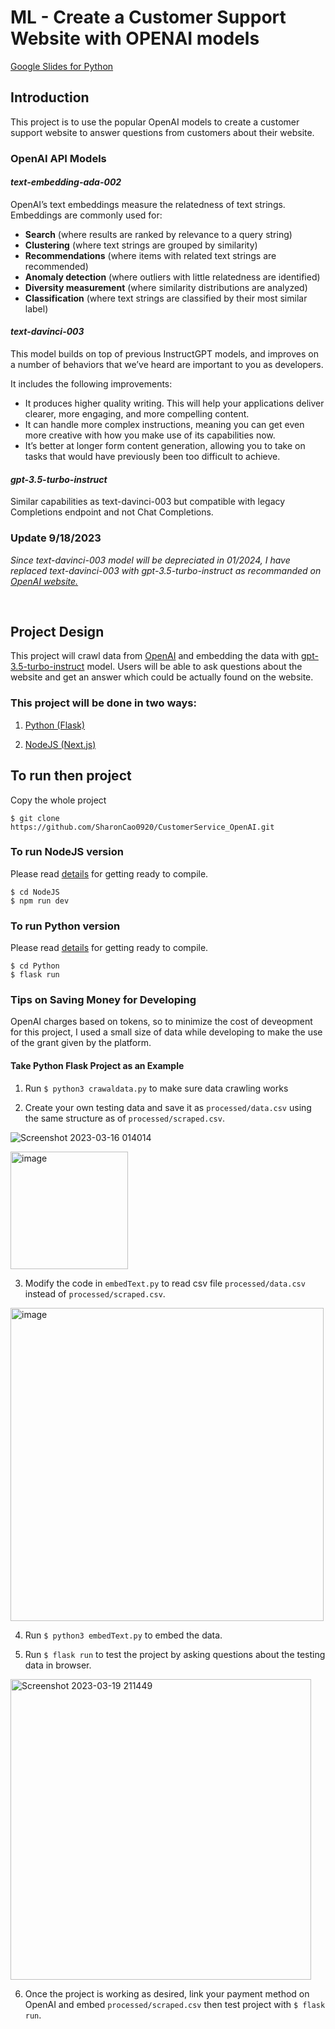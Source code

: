 # **ML - Create a Customer Support Website with OPENAI models**
[Google Slides for Python](https://docs.google.com/presentation/d/110wkdPLv1HxS2wEj5NBrm1Br9f2UYO70l4Yxp-dtXrE/edit?usp=sharing)

## **Introduction**

This project is to use the popular OpenAI models to create a customer support website to answer questions from customers about their website.

### OpenAI API Models

#### *text-embedding-ada-002*

OpenAI’s text embeddings measure the relatedness of text strings. Embeddings are commonly used for:

* **Search** (where results are ranked by relevance to a query string)
* **Clustering** (where text strings are grouped by similarity)
* **Recommendations** (where items with related text strings are recommended)
* **Anomaly detection** (where outliers with little relatedness are identified)
* **Diversity measurement** (where similarity distributions are analyzed)
* **Classification** (where text strings are classified by their most similar label)

#### *text-davinci-003*

This model builds on top of previous InstructGPT models, and improves on a number of behaviors that we’ve heard are important to you as developers.

It includes the following improvements:
* It produces higher quality writing. This will help your applications deliver clearer, more engaging, and more compelling content.
* It can handle more complex instructions, meaning you can get even more creative with how you make use of its capabilities now.
* It’s better at longer form content generation, allowing you to take on tasks that would have previously been too difficult to achieve.

#### *gpt-3.5-turbo-instruct*

Similar capabilities as text-davinci-003 but compatible with legacy Completions endpoint and not Chat Completions.

### Update 9/18/2023
*Since text-davinci-003 model will be depreciated in 01/2024, I have replaced text-davinci-003 with gpt-3.5-turbo-instruct as recommanded on [OpenAI website.](https://platform.openai.com/docs/deprecations)*


<br>

## Project Design

This project will crawl data from [OpenAI](www.openai.com) and embedding the data with [gpt-3.5-turbo-instruct](https://platform.openai.com/docs/models/gpt-3-5) model. Users will be able to ask questions about the website and get an answer which could be actually found on the website.

### This project will be done in two ways:

1. [Python (Flask)](https://github.com/SharonCao0920/CustomerService_OpenAI/tree/main/Python)

2. [NodeJS (Next.js)](https://github.com/SharonCao0920/CustomerService_OpenAI/tree/main/NodeJS)

## To run then project

Copy the whole project

```
$ git clone https://github.com/SharonCao0920/CustomerService_OpenAI.git
```
### To run NodeJS version

Please read [details](https://github.com/SharonCao0920/CustomerService_OpenAI/tree/main/NodeJS) for getting ready to compile.

```
$ cd NodeJS
$ npm run dev
```

### To run Python version

Please read [details](https://github.com/SharonCao0920/CustomerService_OpenAI/tree/main/Python) for getting ready to compile.

```
$ cd Python
$ flask run
```

### **Tips on Saving Money for Developing**

OpenAI charges based on tokens, so to minimize the cost of deveopment for this project, I used a small size of data while developing to make the use of the grant given by the platform.

#### **Take Python Flask Project as an Example**

1. Run ```$ python3 crawaldata.py``` to make sure data crawling works

2. Create your own testing data and save it as ```processed/data.csv``` using the same structure as of ```processed/scraped.csv```. 

![Screenshot 2023-03-16 014014](https://user-images.githubusercontent.com/54694766/228060450-1c657372-08d7-41cf-b304-af291a6101e4.png)

<img width="188" alt="image" src="https://user-images.githubusercontent.com/54694766/228059942-d5662acf-14f2-4a91-8772-0bc83d7667ac.png">

3. Modify the code in ```embedText.py``` to read csv file ```processed/data.csv``` instead of ```processed/scraped.csv```.

<img width="501" alt="image" src="https://user-images.githubusercontent.com/54694766/228060086-213d5f85-beed-4afc-aabf-605ad3b2d60a.png">

4. Run ```$ python3 embedText.py``` to embed the data.

5. Run ```$ flask run``` to test the project by asking questions about the testing data in browser. 

<img width="481" alt="Screenshot 2023-03-19 211449" src="https://user-images.githubusercontent.com/54694766/228060541-47a04fdb-185f-474f-9de5-4954b2c27f6c.png">

6. Once the project is working as desired, link your payment method on OpenAI and embed ```processed/scraped.csv``` then test project with ```$ flask run```.

